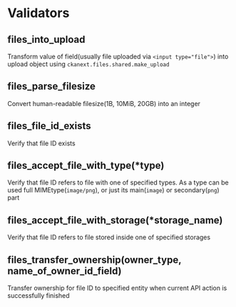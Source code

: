 # Validators

## files_into_upload

Transform value of field(usually file uploaded via `<input type="file">`) into
upload object using `ckanext.files.shared.make_upload`

## files_parse_filesize

Convert human-readable filesize(1B, 10MiB, 20GB) into an integer

## files_file_id_exists

Verify that file ID exists

## files_accept_file_with_type(*type)

Verify that file ID refers to file with one of specified types. As a type can
be used full MIMEtype(`image/png`), or just its main(`image`) or
secondary(`png`) part

## files_accept_file_with_storage(*storage_name)

Verify that file ID refers to file stored inside one of specified storages

## files_transfer_ownership(owner_type, name_of_owner_id_field)

Transfer ownership for file ID to specified entity when current API action is
successfully finished
